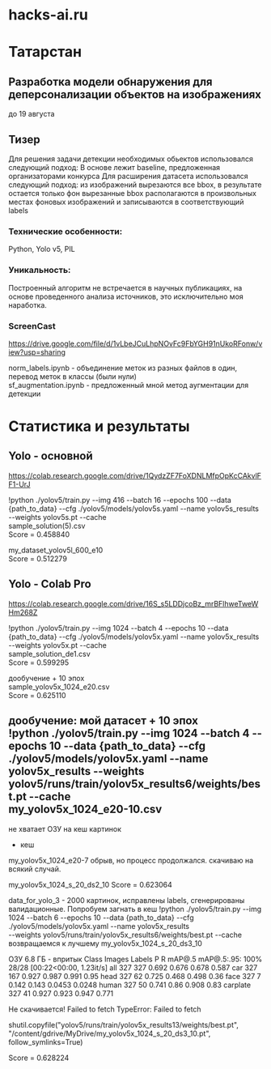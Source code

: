 # hacks-ai.ru

# Татарстан
## Разработка модели обнаружения для деперсонализации объектов на изображениях
до 19 августа

## Тизер 
Для решения задачи детекции необходимых обьектов использовался следующий подход:
В основе лежит baseline, предложенная организаторами конкурса
Для расширения датасета использовался следующий подход:
из изображений вырезаются все bbox, в результате остается только фон
вырезанные bbox располагаются в произвольных местах фоновых изображений и записываются в соответствующий labels

### Технические особенности:
Python, Yolo v5, PIL

### Уникальность:
Построенный алгоритм не встречается в научных публикациях, на основе проведенного анализа источников, 
это исключительно моя наработка.

### ScreenCast
https://drive.google.com/file/d/1vLbeJCuLhpNOvFc9FbYGH91nUkoRFonw/view?usp=sharing

norm_labels.ipynb - объединение меток из разных файлов в один, перевод меток в классы (были нули)  
sf_augmentation.ipynb - предложенный мной метод аугментации для детекции


# Статистика и результаты

## Yolo - основной
https://colab.research.google.com/drive/1QydzZF7FoXDNLMfpOpKcCAkvlFF1-UrJ

!python ./yolov5/train.py --img 416 --batch 16 --epochs 100 --data {path_to_data} --cfg ./yolov5/models/yolov5s.yaml --name yolov5s_results  --weights yolov5s.pt --cache  
sample_solution(5).csv  
Score = 0.458840  

my_dataset_yolov5l_600_e10  
Score = 0.512279  


## Yolo - Colab Pro
https://colab.research.google.com/drive/16S_s5LDDjcoBz_mrBFlhweTweWHm268Z  

!python ./yolov5/train.py --img 1024 --batch 4 --epochs 10 --data {path_to_data} --cfg ./yolov5/models/yolov5x.yaml --name yolov5x_results  --weights yolov5x.pt --cache  
sample_solution_de1.csv  
Score = 0.599295  

дообучение + 10 эпох  
sample_yolov5x_1024_e20.csv  
Score = 0.625110  

дообучение: мой датасет + 10 эпох  
!python ./yolov5/train.py --img 1024 --batch 4 --epochs 10 --data {path_to_data} --cfg ./yolov5/models/yolov5x.yaml --name yolov5x_results  --weights yolov5/runs/train/yolov5x_results6/weights/best.pt --cache   
my_yolov5x_1024_e20-10.csv  
---  
не хватает ОЗУ на кеш картинок  
- кеш  

my_yolov5x_1024_e20-7
обрыв, но процесс продолжался. скачиваю на всякий случай.

my_yolov5x_1024_s_20_ds2_10
Score = 0.623064


data_for_yolo_3 - 2000 картинок, исправлены labels, сгенерированы валидационные. Попробуем загнать в кеш
!python ./yolov5/train.py --img 1024 --batch 6 --epochs 10 --data {path_to_data} --cfg ./yolov5/models/yolov5x.yaml --name yolov5x_results  
--weights yolov5/runs/train/yolov5x_results6/weights/best.pt --cache
возвращаемся к лучшему
my_yolov5x_1024_s_20_ds3_10

ОЗУ 6.8 ГБ - впритык
               Class     Images     Labels          P          R     mAP@.5 mAP@.5:.95: 100% 28/28 [00:22<00:00,  1.23it/s]
                 all        327        327      0.692      0.676      0.678      0.587
                 car        327        167      0.927      0.987      0.991       0.95
                head        327         62      0.725      0.468      0.498       0.36
                face        327          7      0.142      0.143     0.0453     0.0248
               human        327         50      0.741       0.86      0.908       0.83
            carplate        327         41      0.927      0.923      0.947      0.771


Не скачивается!
Failed to fetch
TypeError: Failed to fetch

shutil.copyfile("yolov5/runs/train/yolov5x_results13/weights/best.pt", "/content/gdrive/MyDrive/my_yolov5x_1024_s_20_ds3_10.pt", follow_symlinks=True)

Score = 0.628224



